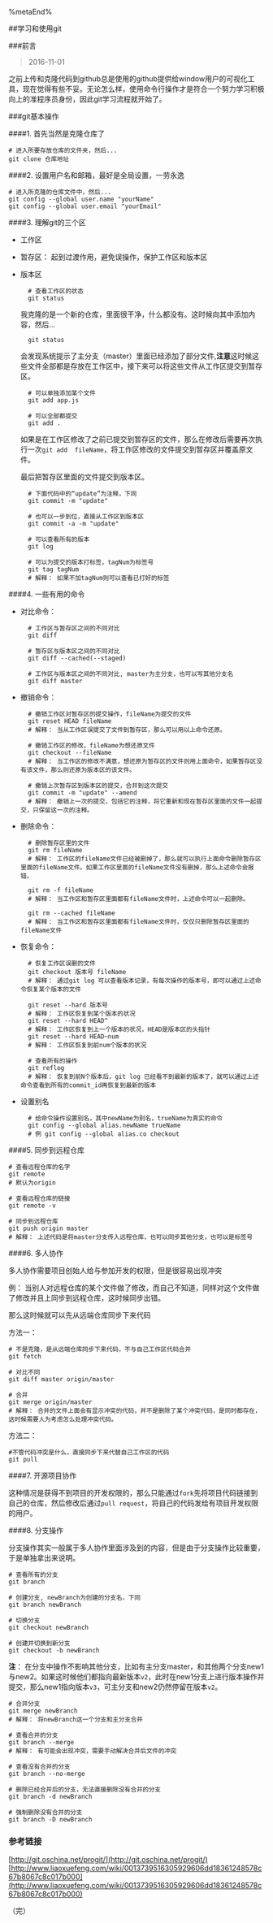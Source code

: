 <!--title: 学习和使用git-->
<!--date: 2016-10-30-->
<!--tags: git-->
<!--abstract: 学习了一段时间的机器学习，感觉有梯度下降算法，logistic算法，还有神经网络的基础——单层感知机和线性神经网络有一些共同点，可以互相帮助理解。于是乎，记录下来，让自己在写的同时理解的更加透彻。-->

%metaEnd%

##学习和使用git

###前言

> 2016-11-01

之前上传和克隆代码到github总是使用的github提供给window用户的可视化工具，现在觉得有些不妥。无论怎么样，使用命令行操作才是符合一个努力学习积极向上的准程序员身份，因此git学习流程就开始了。

###git基本操作

####1. 首先当然是克隆仓库了

	# 进入所要存放仓库的文件夹，然后...
	git clone 仓库地址

####2. 设置用户名和邮箱，最好是全局设置，一劳永逸

	# 进入所克隆的仓库文件中，然后...
	git config --global user.name "yourName"
	git config --global user.email "yourEmail"

####3. 理解git的三个区
	
- 工作区
- 暂存区： 起到过渡作用，避免误操作，保护工作区和版本区
- 版本区


		# 查看工作区的状态
		git status

	我克隆的是一个新的仓库，里面很干净，什么都没有。这时候向其中添加内容，然后...
			
		git status

	会发现系统提示了主分支（master）里面已经添加了部分文件,**注意**这时候这些文件全部都是存放在工作区中，接下来可以将这些文件从工作区提交到暂存区。
		
		# 可以单独添加某个文件
		git add app.js

		# 可以全部都提交
		git add .

	如果是在工作区修改了之前已提交到暂存区的文件，那么在修改后需要再次执行一次```git add  fileName```，将工作区修改的文件提交到暂存区并覆盖原文件。

	最后把暂存区里面的文件提交到版本区。
		
		# 下面代码中的“update”为注释，下同
		git commit -m "update"

		# 也可以一步到位，直接从工作区到版本区
		git commit -a -m "update"
		
		# 可以查看所有的版本
		git log

		# 可以为提交的版本打标签，tagNum为标签号
		git tag tagNum
		# 解释： 如果不加tagNum则可以查看已打好的标签


####4. 一些有用的命令

- 对比命令：

		# 工作区与暂存区之间的不同对比
		git diff 

		# 暂存区与版本区之间的不同对比
		git diff --cached(--staged)
		
		# 工作区与版本区之间的不同对比, master为主分支，也可以写其他分支名
		git diff master

- 撤销命令：
	
		# 撤销工作区对暂存区的提交操作，fileName为提交的文件
		git reset HEAD fileName
		# 解释： 当从工作区误提交了文件到暂存区，那么可以用以上命令还原。

		# 撤销工作区的修改，fileName为想还原文件
		git checkout --fileName
		# 解释： 当工作区的修改不满意，想还原为暂存区的文件则用上面命令，如果暂存区没有该文件，那么则还原为版本区的该文件。

		# 撤销上次暂存区到版本区的提交，合并到这次提交
		git commit -m "update" --amend
		# 解释： 撤销上一次的提交，包括它的注释，将它重新和现在暂存区里面的文件一起提交，只保留这一次的注释。

- 删除命令：
	
		# 删除暂存区里的文件
		git rm fileName
		# 解释： 工作区的fileName文件已经被删掉了，那么就可以执行上面命令删除暂存区里面的fileName文件。如果工作区里面的fileName文件没有删掉，那么上述命令会报错。

		git rm -f fileName
		# 解释： 当工作区和暂存区里面都有fileName文件时，上述命令可以一起删除。

		git rm --cached fileName
		# 解释： 当工作区和暂存区里面都有fileName文件时，仅仅只删除暂存区里面的fileName文件

- 恢复命令：

		# 恢复工作区误删的文件
		git checkout 版本号 fileName
		# 解释： 通过git log 可以查看版本记录，有每次操作的版本号，即可以通过上述命令恢复某个版本的文件
		
		git reset --hard 版本号
		# 解释： 工作区恢复到某个版本的状况
		git reset --hard HEAD^
		# 解释： 工作区恢复到上一个版本的状况，HEAD是版本区的头指针
		git reset --hard HEAD~num
		# 解释： 工作区恢复到前num个版本的状况

		# 查看所有的操作
		git reflog
		# 解释： 恢复到前N个版本后，git log 已经看不到最新的版本了，就可以通过上述命令查看到所有的commit_id再恢复到最新的版本

- 设置别名

		# 给命令操作设置别名，其中newName为别名，trueName为真实的命令
		git config --global alias.newName trueName
		# 例 git config --global alias.co checkout
			
####5. 同步到远程仓库

	# 查看远程仓库的名字	
	git remote
	# 默认为origin
	
	# 查看远程仓库的链接
	git remote -v

	# 同步到远程仓库
	git push origin master
	# 解释： 上述代码是将master分支传入远程仓库，也可以同步其他分支，也可以是标签号

####6. 多人协作

多人协作需要项目创始人给与参加开发的权限，但是很容易出现冲突

例： 当别人对远程仓库的某个文件做了修改，而自己不知道，同样对这个文件做了修改并且上同步到远程仓库，这时候同步出错。

那么这时候就可以先从远端仓库同步下来代码

方法一：

	# 不是克隆，是从远端仓库同步下来代码，不与自己工作区代码合并
	git fetch
		
	# 对比不同
	git diff master origin/master

	# 合并
	git merge origin/master
	# 解释： 合并的文件上面会有显示冲突的代码，并不是删除了某个冲突代码，是同时都存在，这时候需要人为考虑怎么处理冲突代码。

方法二： 

	#不管代码冲突是什么，直接同步下来代替自己工作区的代码
	git pull

####7. 开源项目协作

这种情况是获得不到项目的开发权限的，那么只能通过```fork```先将项目代码链接到自己的仓库，然后修改后通过```pull request```，将自己的代码发给有项目开发权限的用户。

####8. 分支操作

分支操作其实一般属于多人协作里面涉及到的内容，但是由于分支操作比较重要，于是单独拿出来说明。
	
	# 查看所有的分支
	git branch

	# 创建分支, newBranch为创建的分支名，下同
	git branch newBranch

	# 切换分支
	git checkout newBranch

	# 创建并切换到新分支
	git checkout -b newBranch

**注**： 在分支中操作不影响其他分支，比如有主分支master，和其他两个分支new1与new2。如果这时候他们都指向最新版本```v2```，此时在new1分支上进行版本操作并提交，那么new1指向版本```v3```，可主分支和new2仍然停留在版本```v2```。

	# 合并分支
	git merge newBranch
	# 解释： 将newBranch这一个分支和主分支合并

	# 查看合并的分支
	git branch --merge
	# 解释： 有可能会出现冲突，需要手动解决合并后文件的冲突

	# 查看没有合并的分支
	git branch --no-merge

	# 删除已经合并后的分支，无法直接删除没有合并的分支
	git branch -d newBranch

	# 强制删除没有合并的分支
	git branch -D newBranch


### 参考链接

	
[http://git.oschina.net/progit/](http://git.oschina.net/progit/)
[http://www.liaoxuefeng.com/wiki/0013739516305929606dd18361248578c67b8067c8c017b000](http://www.liaoxuefeng.com/wiki/0013739516305929606dd18361248578c67b8067c8c017b000)


（完）